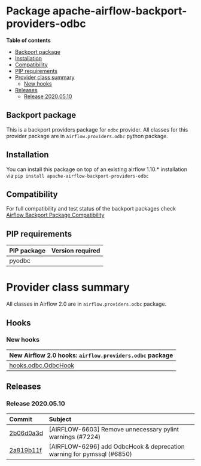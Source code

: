<!--
 Licensed to the Apache Software Foundation (ASF) under one
 or more contributor license agreements.  See the NOTICE file
 distributed with this work for additional information
 regarding copyright ownership.  The ASF licenses this file
 to you under the Apache License, Version 2.0 (the
 "License"); you may not use this file except in compliance
 with the License.  You may obtain a copy of the License at

   http://www.apache.org/licenses/LICENSE-2.0

 Unless required by applicable law or agreed to in writing,
 software distributed under the License is distributed on an
 "AS IS" BASIS, WITHOUT WARRANTIES OR CONDITIONS OF ANY
 KIND, either express or implied.  See the License for the
 specific language governing permissions and limitations
 under the License.
 -->


# Package apache-airflow-backport-providers-odbc

**Table of contents**

- [Backport package](#backport-package)
- [Installation](#installation)
- [Compatibility](#compatibility)
- [PIP requirements](#pip-requirements)
- [Provider class summary](#provider-class-summary)
    - [New hooks](#new-hooks)
- [Releases](#releases)
    - [Release 2020.05.10](#release-2020.05.10)

## Backport package

This is a backport providers package for `odbc` provider. All classes for this provider package
are in `airflow.providers.odbc` python package.

## Installation

You can install this package on top of an existing airflow 1.10.* installation via
`pip install apache-airflow-backport-providers-odbc`

## Compatibility

For full compatibility and test status of the backport packages check
[Airflow Backport Package Compatibility](https://cwiki.apache.org/confluence/display/AIRFLOW/Backported+providers+packages+for+Airflow+1.10.*+series)

## PIP requirements

| PIP package   | Version required   |
|:--------------|:-------------------|
| pyodbc        |                    |

# Provider class summary

All classes in Airflow 2.0 are in `airflow.providers.odbc` package.





## Hooks


### New hooks

| New Airflow 2.0 hooks: `airflow.providers.odbc` package                                                   |
|:----------------------------------------------------------------------------------------------------------|
| [hooks.odbc.OdbcHook](https://github.com/apache/airflow/blob/master/airflow/providers/odbc/hooks/odbc.py) |





## Releases

### Release 2020.05.10

| Commit                                                                                         | Subject                                                               |
|:-----------------------------------------------------------------------------------------------|:----------------------------------------------------------------------|
| [2b06d0a3d](https://github.com/apache/airflow/commit/2b06d0a3deb4a4fcc64ee1948bb484e457096474) | [AIRFLOW-6603] Remove unnecessary pylint warnings (#7224)             |
| [2a819b11f](https://github.com/apache/airflow/commit/2a819b11fb8dfba7b3c9b500d07467b455724506) | [AIRFLOW-6296] add OdbcHook &amp; deprecation warning for pymssql (#6850) |
